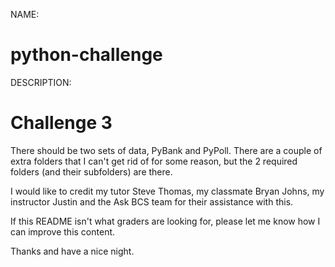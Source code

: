 NAME:
# python-challenge

DESCRIPTION:
# Challenge 3

There should be two sets of data, PyBank and PyPoll.  There are a couple of extra folders that I can't get rid of for some reason, but the 2 required folders (and their subfolders) are there.  

I would like to credit my tutor Steve Thomas, my classmate Bryan Johns, my instructor Justin and the Ask BCS team for their assistance with this.

If this README isn't what graders are looking for, please let me know how I can improve this content.

Thanks and have a nice night.
